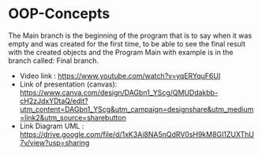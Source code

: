 # OOP-Concepts
The Main branch is the beginning of the program that is to say when it was empty and was created for the first time, to be able to see the final result with the created objects and the Program Main with example is in the branch called: Final branch.
- Video link : https://www.youtube.com/watch?v=yqERYquF6UI
- Link of presentation (canvas): https://www.canva.com/design/DAGbn1_YScg/QMUDdakbb-cH2zJdxYDtaQ/edit?utm_content=DAGbn1_YScg&utm_campaign=designshare&utm_medium=link2&utm_source=sharebutton
- Link Diagram UML : https://drive.google.com/file/d/1xK3Ai8NA5nQdRV0sH9kM8GI1ZUXThU7v/view?usp=sharing
